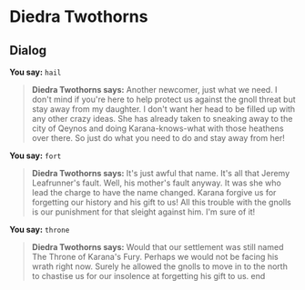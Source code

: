 # Diedra Twothorns


## Dialog

**You say:** `hail`



>**Diedra Twothorns says:** Another newcomer, just what we need. I don't mind if you're here to help protect us against the gnoll threat but stay away from my daughter. I don't want her head to be filled up with any other crazy ideas. She has already taken to sneaking away to the city of Qeynos and doing Karana-knows-what with those heathens over there. So just do what you need to do and stay away from her!

**You say:** `fort`



>**Diedra Twothorns says:** It's just awful that name. It's all that Jeremy Leafrunner's fault. Well, his mother's fault anyway. It was she who lead the charge to have the name changed. Karana forgive us for forgetting our history and his gift to us! All this trouble with the gnolls is our punishment for that sleight against him. I'm sure of it!

**You say:** `throne`



>**Diedra Twothorns says:** Would that our settlement was still named The Throne of Karana's Fury. Perhaps we would not be facing his wrath right now. Surely he allowed the gnolls to move in to the north to chastise us for our insolence at forgetting his gift to us.
end
